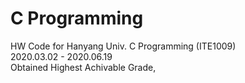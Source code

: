 # C Programming
HW Code for Hanyang Univ. C Programming (ITE1009)
<br>
2020.03.02 - 2020.06.19
<br>
Obtained Highest Achivable Grade, 
